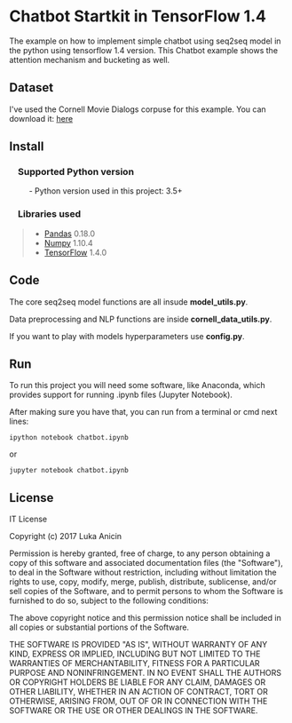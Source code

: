 # Chatbot Startkit in TensorFlow 1.4

The example on how to implement simple chatbot using seq2seq model in the python using tensorflow 1.4 version. This Chatbot example shows
the attention mechanism and bucketing as well.

## Dataset

I've used the Cornell Movie Dialogs corpuse for this example. You can download it: [here](https://www.cs.cornell.edu/~cristian/Cornell_Movie-Dialogs_Corpus.html) 

## Install

### &nbsp;&nbsp;&nbsp; Supported Python version
&nbsp;&nbsp;&nbsp;&nbsp;&nbsp;&nbsp;&nbsp;&nbsp;&nbsp;- Python version used in this project: 3.5+

### &nbsp;&nbsp;&nbsp; Libraries used

> *  [Pandas](http://pandas.pydata.org) 0.18.0
> *  [Numpy](http://www.numpy.org) 1.10.4
> *  [TensorFlow](https://www.tensorflow.org) 1.4.0

## Code

The core seq2seq model functions are all insude **model_utils.py**.

Data preprocessing and NLP functions are inside **cornell_data_utils.py**.

If you want to play with models hyperparameters use **config.py**.

## Run

To run this project you will need some software, like Anaconda, which provides support for running .ipynb files (Jupyter Notebook).

After making sure you have that, you can run from a terminal or cmd next lines:

`ipython notebook chatbot.ipynb`

or

`jupyter notebook chatbot.ipynb`


## License

IT License

Copyright (c) 2017 Luka Anicin

Permission is hereby granted, free of charge, to any person obtaining a copy
of this software and associated documentation files (the "Software"), to deal
in the Software without restriction, including without limitation the rights
to use, copy, modify, merge, publish, distribute, sublicense, and/or sell
copies of the Software, and to permit persons to whom the Software is
furnished to do so, subject to the following conditions:

The above copyright notice and this permission notice shall be included in all
copies or substantial portions of the Software.

THE SOFTWARE IS PROVIDED "AS IS", WITHOUT WARRANTY OF ANY KIND, EXPRESS OR
IMPLIED, INCLUDING BUT NOT LIMITED TO THE WARRANTIES OF MERCHANTABILITY,
FITNESS FOR A PARTICULAR PURPOSE AND NONINFRINGEMENT. IN NO EVENT SHALL THE
AUTHORS OR COPYRIGHT HOLDERS BE LIABLE FOR ANY CLAIM, DAMAGES OR OTHER
LIABILITY, WHETHER IN AN ACTION OF CONTRACT, TORT OR OTHERWISE, ARISING FROM,
OUT OF OR IN CONNECTION WITH THE SOFTWARE OR THE USE OR OTHER DEALINGS IN THE
SOFTWARE.
